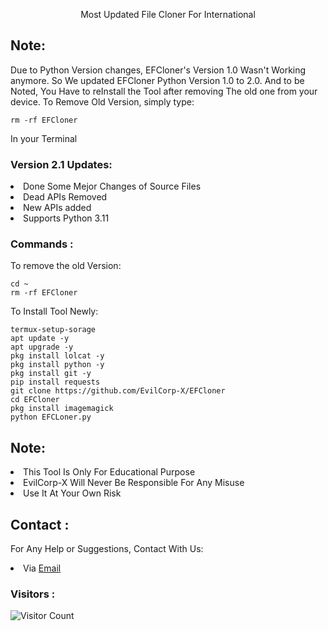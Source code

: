 <p align="center">Most Updated File Cloner For International </p>

## Note:
Due to Python Version changes, EFCloner's Version 1.0 Wasn't Working anymore. So We updated EFCloner Python Version 1.0 to 2.0. And to be Noted, You Have to reInstall the Tool after removing The old one from your device. To Remove Old Version, simply type:
``` shell script
rm -rf EFCloner
```
In your Terminal

### Version 2.1 Updates:
<li>Done Some Mejor Changes of Source Files</li>
<li>Dead APIs Removed</li>
<li>New APIs added</li>
<li>Supports Python 3.11</li>

### Commands :
To remove the old Version:
``` shell script
cd ~
rm -rf EFCloner
```
To Install Tool Newly:

``` shell script
termux-setup-sorage
apt update -y
apt upgrade -y
pkg install lolcat -y
pkg install python -y
pkg install git -y
pip install requests
git clone https://github.com/EvilCorp-X/EFCloner
cd EFCloner
pkg install imagemagick
python EFCLoner.py
```

## Note:
<li>This Tool Is Only For Educational Purpose</li>
<li>EvilCorp-X Will Never Be Responsible For Any Misuse</li>
<li>Use It At Your Own Risk</li>

## Contact :
For Any Help or Suggestions, Contact With Us:
<li> Via <a href="mailto: mr.soul1021@gmail.com">Email</a>


### Visitors :

![Visitor Count](https://profile-counter.glitch.me/EvilCorp-X/count.svg)
